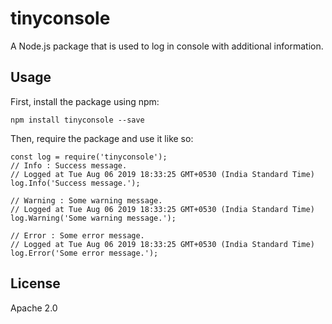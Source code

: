# tinyconsole

A Node.js package that is used to log in console with additional information.

## Usage

First, install the package using npm:

    npm install tinyconsole --save

Then, require the package and use it like so:

    const log = require('tinyconsole');
    // Info : Success message.
    // Logged at Tue Aug 06 2019 18:33:25 GMT+0530 (India Standard Time)
    log.Info('Success message.');

    // Warning : Some warning message.
    // Logged at Tue Aug 06 2019 18:33:25 GMT+0530 (India Standard Time)
    log.Warning('Some warning message.');

    // Error : Some error message.
    // Logged at Tue Aug 06 2019 18:33:25 GMT+0530 (India Standard Time)
    log.Error('Some error message.');

## License

Apache 2.0